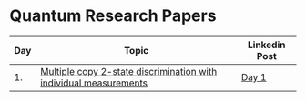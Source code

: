 # Quantum Research Papers

| Day | Topic                                                                                                       | Linkedin Post |
| --- | ----------------------------------------------------------------------------------------------------------- | ------------- |
| 1.  | [Multiple copy 2-state discrimination with individual measurements](https://arxiv.org/abs/quant-ph/0410097) | [Day 1]()     |
